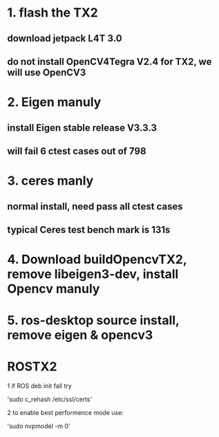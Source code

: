 # 1. flash the TX2
## download jetpack L4T 3.0
## do not install OpenCV4Tegra V2.4 for TX2, we will use OpenCV3

# 2. Eigen manuly
## install Eigen stable release V3.3.3
## will fail 6 ctest cases out of 798

# 3. ceres manly
## normal install, need pass all ctest cases
## typical Ceres test bench mark is 131s

# 4. Download buildOpencvTX2, remove libeigen3-dev, install Opencv manuly

# 5. ros-desktop source install, remove eigen & opencv3

# ROSTX2

1 if ROS deb init fall try

'sudo c_rehash /etc/ssl/certs'

2 to enable best performence mode use:

'sudo nvpmodel -m 0'
